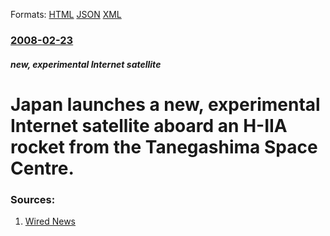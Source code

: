 
Formats: [HTML](/news/2008/02/23/japan-launches-a-new-experimental-internet-satellite-aboard-an-h-iia-rocket-from-the-tanegashima-space-centre.html)  [JSON](/news/2008/02/23/japan-launches-a-new-experimental-internet-satellite-aboard-an-h-iia-rocket-from-the-tanegashima-space-centre.json)  [XML](/news/2008/02/23/japan-launches-a-new-experimental-internet-satellite-aboard-an-h-iia-rocket-from-the-tanegashima-space-centre.xml)  

### [2008-02-23](/news/2008/02/23/index.md)

##### new, experimental Internet satellite
#  Japan launches a new, experimental Internet satellite aboard an H-IIA rocket from the Tanegashima Space Centre. 




### Sources:

1. [Wired News](http://blog.wired.com/wiredscience/2008/02/japan-launche-1.html)
